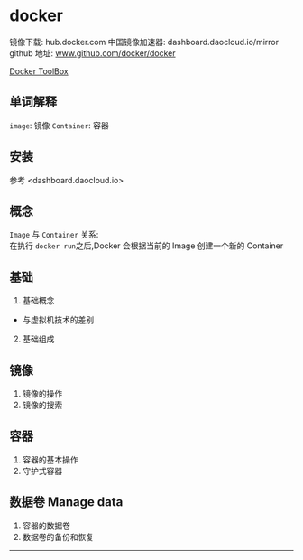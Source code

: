# docker


镜像下载: hub.docker.com
中国镜像加速器: dashboard.daocloud.io/mirror
github 地址: www.github.com/docker/docker

[Docker ToolBox](https://dashboard.daocloud.io/nodes/new)

## 单词解释

`image`: 镜像
`Container`: 容器


## 安装

参考 <dashboard.daocloud.io>  


## 概念

`Image` 与 `Container` 关系:  
在执行 `docker run`之后,Docker 会根据当前的 Image 创建一个新的 Container


## 基础

1. 基础概念
  - 与虚拟机技术的差别
2. 基础组成


## 镜像
1. 镜像的操作
2. 镜像的搜索

## 容器

1. 容器的基本操作
2. 守护式容器

## 数据卷 Manage data

1. 容器的数据卷
2. 数据卷的备份和恢复




- - - -
